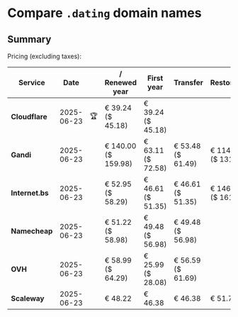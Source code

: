 # Compare `.dating` domain names

## Summary

Pricing (excluding taxes):

| Service | Date |  | / Renewed year | First year | Transfer | Restoration |
|--|--|--|--|--|--|--|
| **Cloudflare** | 2025-06-23 | 🏆 | € 39.24<br>($ 45.18) | € 39.24<br>($ 45.18) |  |  |
| **Gandi** | 2025-06-23 |  | € 140.00<br>($ 159.98) | € 63.11<br>($ 72.58) | € 53.48<br>($ 61.49) | € 114.51<br>($ 131.68) |
| **Internet.bs** | 2025-06-23 |  | € 52.95<br>($ 58.29) | € 46.61<br>($ 51.35) | € 46.61<br>($ 51.35) | € 146.59<br>($ 161.49) |
| **Namecheap** | 2025-06-23 |  | € 51.22<br>($ 58.98) | € 49.48<br>($ 56.98) | € 49.48<br>($ 56.98) |  |
| **OVH** | 2025-06-23 |  | € 58.99<br>($ 64.29) | € 25.99<br>($ 28.08) | € 56.59<br>($ 61.69) |  |
| **Scaleway** | 2025-06-23 |  | € 48.22 | € 46.38 | € 46.38 | € 51.74 |
